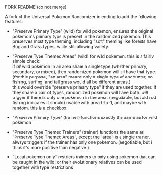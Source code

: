 FORK README (do not merge)

A fork of the Universal Pokemon Randomizer intending to add the following features:

 * "Preserve Primary Type" (wild)
     for wild pokemon, ensures the original pokemon's primary type is present in the randomized pokemon. This preserves most type theming, including "soft" theming like forests have Bug and Grass types, while still allowing variety.  

 * "Preserve Type Themed Areas" (wild)
     for wild pokemon. this is a fairly simple check:  
     if *all* wild pokemon in an area share a single type (whether primary, secondary, or mixed), then randomized pokemon will all have that type.  
     (for this purpose, "an area" means only a single type of encounter, so fishing, surfing, and tall grass would all be different areas.)  
     this would override "preserve primary type" if they are used together.
     if they share a pair of types, randomized pokemon will have both.
     *will* trigger if there is only one pokemon in the area. (negotiable, but old rod fishing indicates it should)
     usable with area 1-to-1, and maybe with random.
     this is a checkbox.

 * "Preserve Primary Type" (trainer)
     functions exactly the same as for wild pokemon

 * "Preserve Type Themed Trainers" (trainer)
     functions the same as "Preserve Type Themed Areas", except the "area" is a single trainer.
     always triggers if the trainer has only one pokemon. (negotiable, but i think it's more positive than negative.)

 * "Local pokemon only"
     restricts trainers to only using pokemon that can be caught in the wild, or their evolutionary relatives
     can be used together with type restrictions
